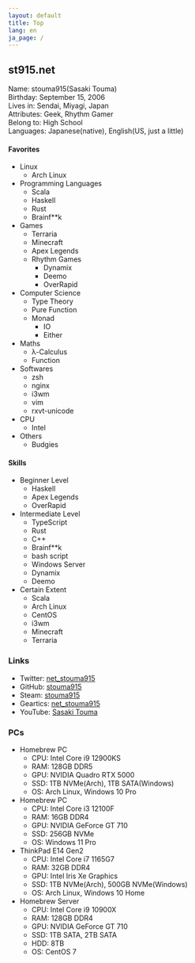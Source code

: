 ```yaml
---
layout: default
title: Top
lang: en
ja_page: /
---
```


## st915.net

Name: stouma915(Sasaki Touma)<br>
Birthday: September 15, 2006<br>
Lives in: Sendai, Miyagi, Japan<br>
Attributes: Geek, Rhythm Gamer<br>
Belong to: High School<br>
Languages: Japanese(native), English(US, just a little)
#### Favorites
- Linux
  - Arch Linux
- Programming Languages
  - Scala
  - Haskell
  - Rust
  - Brainf\*\*k
- Games
  - Terraria
  - Minecraft
  - Apex Legends
  - Rhythm Games
    - Dynamix
    - Deemo
    - OverRapid
- Computer Science
  - Type Theory
  - Pure Function
  - Monad
    - IO
    - Either
- Maths
  - λ-Calculus
  - Function
- Softwares
  - zsh
  - nginx
  - i3wm
  - vim
  - rxvt-unicode
- CPU
  - Intel
- Others
  - Budgies

#### Skills
- Beginner Level
  - Haskell
  - Apex Legends
  - OverRapid
- Intermediate Level
  - TypeScript
  - Rust
  - C++
  - Brainf\*\*k
  - bash script
  - Windows Server
  - Dynamix
  - Deemo
- Certain Extent
  - Scala
  - Arch Linux
  - CentOS
  - i3wm
  - Minecraft
  - Terraria

### Links
* Twitter: [net_stouma915](https://twitter.com/net_stouma915)
* GitHub: [stouma915](https://github.com/stouma915)
* Steam: [stouma915](https://steamcommunity.com/profiles/76561199242758778)
* Geartics: [net_stouma915](https://www.geartics.com/net_stouma915)
* YouTube: [Sasaki Touma](https://www.youtube.com/channel/UCJmPPeZmL-OC03-zSb2Dcwg)

### PCs
- Homebrew PC
  - CPU: Intel Core i9 12900KS
  - RAM: 128GB DDR5
  - GPU: NVIDIA Quadro RTX 5000
  - SSD: 1TB NVMe(Arch), 1TB SATA(Windows)
  - OS: Arch Linux, Windows 10 Pro
- Homebrew PC
  - CPU: Intel Core i3 12100F
  - RAM: 16GB DDR4
  - GPU: NVIDIA GeForce GT 710
  - SSD: 256GB NVMe
  - OS: Windows 11 Pro
- ThinkPad E14 Gen2
  - CPU: Intel Core i7 1165G7
  - RAM: 32GB DDR4
  - GPU: Intel Iris Xe Graphics
  - SSD: 1TB NVMe(Arch), 500GB NVMe(Windows)
  - OS: Arch Linux, Windows 10 Home
- Homebrew Server
  - CPU: Intel Core i9 10900X
  - RAM: 128GB DDR4
  - GPU: NVIDIA GeForce GT 710
  - SSD: 1TB SATA, 2TB SATA
  - HDD: 8TB
  - OS: CentOS 7
